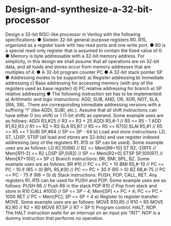 # Design-and-synthesize-a-32-bit-processor
Design a 32-bit RISC-like processor in Verilog with the following specifications:
● Sixteen 32-bit general-purpose registers R0..R15, organized as a register bank with two read ports
and one write port.
● R0 is a special read-only register that is assumed to contain the fixed value of 0.
● Memory is byte addressable with a 32-bit memory address. For simplicity, in this design we shall
assume that all operations are on 32-bit data, and all loads and stores occur from memory addresses
that are multiples of 4.
● A 32-bit program counter PC
● A 32-bit stack pointer SP
● Addressing modes to be supported:
a) Register addressing
b) Immediate addressing
c) Base addressing for accessing memory (with any of the registers used as base register)
d) PC relative addressing for branch
e) SP relative addressing
● The following instruction set has to be implemented:
a) Arithmetic and logic instructions: ADD, SUB, AND, OR, XOR, NOT, SLA, SRA, SRL.
There are corresponding immediate addressing versions with a suffixing “I” (like ADDI,
SUBI, etc.). Assume that all shift instructions can have either 0 (no shift) or 1 (1-bit shift) as
operand. Some example uses are as follows:
ADDI R3,#25 // R3 <= R3 + 25
ADDI R5,#-1 // R5 <= R5 - 1
ADD R1,R2,R3 // R1 <= R2 + R3
SLA R5,R7 // R5 <= R5 << R7[0]
SLAI R5,#1 // R5 <= R5 << 1
SUBI SP,#64 // SP <= SP - 64
b) Load and store instructions: LD, ST, LDSP, STSP (all load and stores are 32-bits) and use
register indexed addressing (any of the registers R1..R15 or SP can be used). Some example
uses are as follows:
LD R2,10(R6) // R2 <= Mem[R6+10]
ST R2,-2(R11) // Mem[R11-2] <= R2
LDSP SP,0(R2) // SP <= Mem[R2+0]
STSP SP,100(R7) // Mem[R7+100] <= SP
c) Branch instructions: BR, BMI, BPL, BZ. Some example uses are as follows:
BR #10 // PC <= PC + 10
BMI R5,#-10 // PC <= PC - 10 if (R5 < 0)
BPL R5,#30 // PC <= PC + 30 if (R5 > 0)
BZ R8,#-75 // PC <= PC - 75 if (R8 = 0)
d) Stack instructions: PUSH, POP, CALL, RET. Any registers R1..R15 can be used for PUSH
and POP. Some example uses are as follows:
PUSH R6 // Push R6 in the stack
POP R10 // Pop from stack and store in R10
CALL #1000 // SP <= SP – 4; Mem[SP] <= PC + 4;
PC <= PC + 1000
RET // PC = Mem[PC]; SP <= SP + 4
e) Register to register transfer: MOVE. Some example uses are as follows:
MOVE R10,R5 // R10 = R5
MOVE R2,R0 // R2 = R0
MOVE R7,SP // R7 = SP
f) Program control: HALT, NOP. The HALT instruction waits for an interrupt on an input pin
“INT”. NOP is a dummy instruction that performs no operation.
